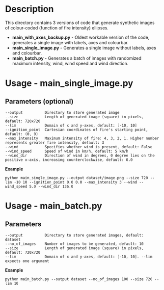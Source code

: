 # Description
This directory contains 3 versions of code that generate synthetic images of colour-coded (function of fire intensity) ellipses.
- **main_with_axes_backup.py** - Oldest workable version of the code, generates a single image with labels, axes and colourbar.
- **main_single_image.py** - Generates a single image without labels, axes and colourbar.
- **main_batch.py** - Generates a batch of images with randomized maximum intensity, wind, wind speed and wind direction.

# Usage - main_single_image.py
## Parameters (optional)
```
--output          Directory to store generated image
--size            Length of generated image (square) in pixels, default: 720x720
--lim             Domain of x and y-axes, default: [-10, 10]
--ignition_point  Cartesian coordinates of fire's starting point, default: (0, 0)
--max_intensity   Maximum intensity of fire: 4, 3, 2, 1. Higher number represents greater fire intensity, default: 3
--wind            Specifies whether wind is present, default: False
--wind_speed      Speed of wind in km/h, default: 5 km/h
--wind_dir        Direction of wind in degrees, 0 degree lies on the positive x-axis, increasing counterclockwise, default: 0.0
```

**Example**
```
python main_single_image.py --output dataset/image.png --size 720 --lim -10 10 --ignition_point 0.0 0.0 --max_intensity 3 --wind --wind_speed 5.0 --wind_dir 136.0
```

# Usage - main_batch.py
## Parameters
```
--output          Directory to store generated images, default: dataset
--no_of_images    Number of images to be generated, default: 10
--size            Length of generated image (square) in pixels, default: 720x720
--lim             Domain of x and y-axes, default: [-10, 10]. --lim expects one argument
```

**Example**
```
python main_batch.py --output dataset --no_of_images 100 --size 720 --lim 10
```